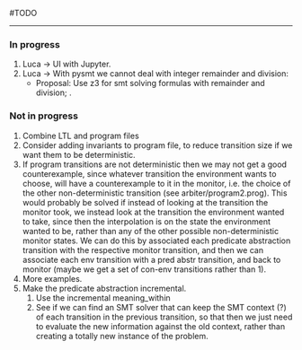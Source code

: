 #TODO

------

### In progress

1. Luca -> UI with Jupyter.
2. Luca -> With pysmt we cannot deal with integer remainder and division: 
   - Proposal: Use z3 for smt solving formulas with remainder and division; .

### Not in progress

1. Combine LTL and program files
2. Consider adding invariants to program file, to reduce transition size if we want them to be deterministic.
3. If program transitions are not deterministic then we may not get a good counterexample, since whatever transition the environment wants to choose, will have a counterexample to it in the monitor, i.e. the choice of the other non-deterministic transition  (see arbiter/program2.prog). This would probably be solved if instead of looking at the transition the monitor took, we instead look at the transition the environment wanted to take, since then the interpolation is on the state the environment wanted to be, rather than any of the other possible non-deterministic monitor states. We can do this by associated each predicate abstraction transition with the respective monitor transition, and then we can associate each env transition with a pred abstr transition, and back to monitor (maybe we get a set of con-env transitions rather than 1).
4. More examples.
5. Make the predicate abstraction incremental.
    1. Use the incremental meaning_within
    2. See if we can find an SMT solver that can keep the SMT context (?) of each transition in the previous transition,
       so that then we just need to evaluate the new information against the old context, rather than creating a totally
       new instance of the problem.